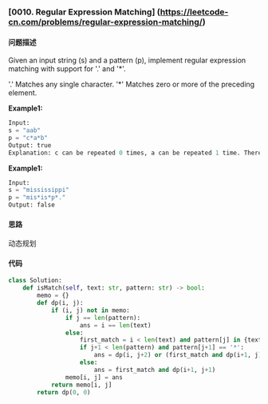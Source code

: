 ### [0010. Regular Expression Matching] (https://leetcode-cn.com/problems/regular-expression-matching/)

#### 问题描述
Given an input string (s) and a pattern (p), implement regular expression matching with support for '.' and '*'.

'.' Matches any single character.
'*' Matches zero or more of the preceding element.

**Example1:**
```python
Input:
s = "aab"
p = "c*a*b"
Output: true
Explanation: c can be repeated 0 times, a can be repeated 1 time. Therefore, it matches "aab".
```

**Example1:**
```python
Input:
s = "mississippi"
p = "mis*is*p*."
Output: false
```

#### 思路
动态规划

#### 代码

```python
class Solution:
    def isMatch(self, text: str, pattern: str) -> bool:
        memo = {}
        def dp(i, j):
            if (i, j) not in memo:
                if j == len(pattern):
                    ans = i == len(text)
                else:
                    first_match = i < len(text) and pattern[j] in {text[i], '.'}
                    if j+1 < len(pattern) and pattern[j+1] == '*':
                        ans = dp(i, j+2) or (first_match and dp(i+1, j))
                    else:
                        ans = first_match and dp(i+1, j+1)
                memo[i, j] = ans
            return memo[i, j]
        return dp(0, 0)
```